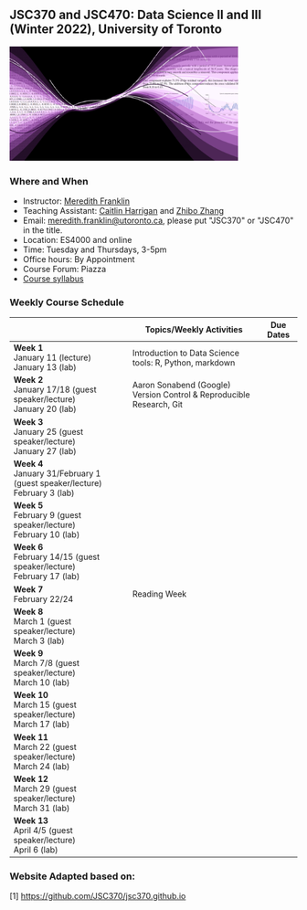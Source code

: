 ## JSC370 and JSC470: Data Science II and III (Winter 2022), University of Toronto

<img src="assets/datascience.png" width="400">

### Where and When
* Instructor: [Meredith Franklin](https://meredithfranklin.github.io)
* Teaching Assistant: [Caitlin Harrigan](https://www.caitharrigan.ca) and [Zhibo Zhang](https://www.linkedin.com/in/zhibo-darren-zhang/)
* Email: <meredith.franklin@utoronto.ca>, please put "JSC370" or "JSC470" in the title.
* Location: ES4000 and online
* Time: Tuesday and Thursdays, 3-5pm
* Office hours: By Appointment
* Course Forum: Piazza
* [Course syllabus](syllabus.pdf)

### Weekly Course Schedule 

|   | Topics/Weekly Activities  | Due Dates  |
|---|---|---|
| **Week 1** <br> January 11 (lecture) <br> January 13 (lab)  |  Introduction to Data Science tools: R, Python, markdown |   |
|  **Week 2** <br> January 17/18 (guest speaker/lecture)<br> January 20 (lab) |  Aaron Sonabend (Google)<br> Version Control & Reproducible Research, Git |   |
|  **Week 3** <br> January 25 (guest speaker/lecture) <br> January 27 (lab) |   |   |
|  **Week 4** <br> January 31/February 1 (guest speaker/lecture) <br> February 3 (lab) |   |   |
| **Week 5** <br> February 9 (guest speaker/lecture) <br> February 10 (lab)  |   |   |
|  **Week 6** <br> February 14/15 (guest speaker/lecture) <br> February 17 (lab) |   |   |
|  **Week 7** <br> February 22/24  | Reading Week  |   |
|  **Week 8** <br> March 1 (guest speaker/lecture) <br> March 3 (lab) |   |   |
|  **Week 9** <br> March 7/8 (guest speaker/lecture) <br> March 10 (lab) |   |   |
|  **Week 10** <br> March 15 (guest speaker/lecture) <br> March 17 (lab) |   |   |
|  **Week 11** <br> March 22 (guest speaker/lecture) <br> March 24 (lab) |   |   |
|  **Week 12** <br> March 29 (guest speaker/lecture) <br> March 31 (lab) |   |   |
|  **Week 13** <br> April 4/5 (guest speaker/lecture) <br> April 6 (lab) |   |   |

### Website Adapted based on:

[1] https://github.com/JSC370/jsc370.github.io
